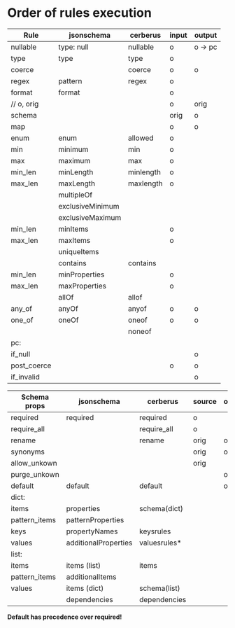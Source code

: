 # Order of rules execution

| Rule         | jsonschema           | cerberus     | input  | output    |
|--------------|----------------------|--------------|--------|-----------|
| nullable     | type: null           | nullable     | o      | o -> pc   |
| type         | type                 | type         | o      |           |
| coerce       |                      | coerce       | o      | o         |
| regex        | pattern              | regex        | o      |           |
| format       | format               |              | o      |           |
| // o, orig   |                      |              | o      | orig      |
| schema       |                      |              | orig   | o         |
| map          |                      |              | o      | o         |
| enum         | enum                 | allowed      | o      |           |
| min          | minimum              | min          | o      |           |
| max          | maximum              | max          | o      |           |
| min_len      | minLength            | minlength    | o      |           |
| max_len      | maxLength            | maxlength    | o      |           |
|              | multipleOf           |              |        |           |
|              | exclusiveMinimum     |              |        |           |
|              | exclusiveMaximum     |              |        |           |
| min_len      | minItems             |              | o      |           |
| max_len      | maxItems             |              | o      |           |
|              | uniqueItems          |              |        |           |
|              | contains             | contains     |        |           |
| min_len      | minProperties        |              | o      |           |
| max_len      | maxProperties        |              | o      |           |
|              | allOf                | allof        |        |           |
| any_of       | anyOf                | anyof        | o      | o         |
| one_of       | oneOf                | oneof        | o      | o         |
|              |                      | noneof       |        |           |
|          pc: |                      |              |        |           |
| if_null      |                      |              |        | o         |
| post_coerce  |                      |              | o      | o         |
| if_invalid   |                      |              |        | o         |

| Schema props | jsonschema           | cerberus     | source | output    |
|--------------|----------------------|--------------|--------|-----------|
| required     | required             | required     | o      |           |
| require_all  |                      | require_all  | o      |           |
| rename       |                      | rename       | orig   | o         |
| synonyms     |                      |              | orig   | o         |
| allow_unkown |                      |              | orig   |           |
| purge_unkown |                      |              |        | o         |
| default      | default              | default      |        | o         |
|        dict: |                      |              |        |           |
| items        | properties           | schema(dict) |        |           |
| pattern_items| patternProperties    |              |        |           |
| keys         | propertyNames        | keysrules    |        |           |
| values       | additionalProperties | valuesrules* |        |           |
|        list: |                      |              |        |           |
| items        | items (list)         | items        |        |           |
| pattern_items| additionalItems      |              |        |           |
| values       | items (dict)         | schema(list) |        |           |
|              | dependencies         | dependencies |        |           |

**Default has precedence over required!**
